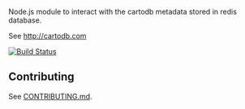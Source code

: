 Node.js module to interact with the cartodb metadata
stored in redis database.

See http://cartodb.com

[![Build Status](https://travis-ci.org/CartoDB/node-cartodb-redis.png)](http://travis-ci.org/CartoDB/node-cartodb-redis)

## Contributing

See [CONTRIBUTING.md](CONTRIBUTING.md).
